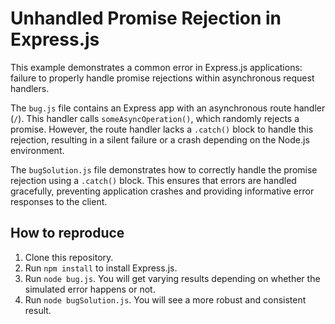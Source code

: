 # Unhandled Promise Rejection in Express.js

This example demonstrates a common error in Express.js applications: failure to properly handle promise rejections within asynchronous request handlers.

The `bug.js` file contains an Express app with an asynchronous route handler (`/`). This handler calls `someAsyncOperation()`, which randomly rejects a promise. However, the route handler lacks a `.catch()` block to handle this rejection, resulting in a silent failure or a crash depending on the Node.js environment.

The `bugSolution.js` file demonstrates how to correctly handle the promise rejection using a `.catch()` block. This ensures that errors are handled gracefully, preventing application crashes and providing informative error responses to the client.

## How to reproduce

1. Clone this repository.
2. Run `npm install` to install Express.js.
3. Run `node bug.js`. You will get varying results depending on whether the simulated error happens or not.
4. Run `node bugSolution.js`. You will see a more robust and consistent result.